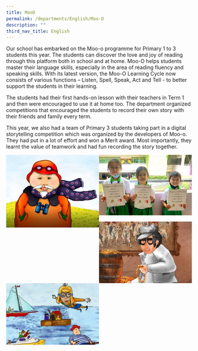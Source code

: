 ```yaml
---
title: MooO
permalink: /departments/English/Moo-O
description: ""
third_nav_title: English
---
```

Our school has embarked on the Moo-o programme for Primary 1 to 3 students this year. The students can discover the love and joy of reading through this platform both in school and at home. Moo-O helps students master their language skills, especially in the area of reading fluency and speaking skills. With its latest version, the Moo-O Learning Cycle now consists of various functions – Listen, Spell, Speak, Act and Tell - to better support the students in their learning.

The students had their first hands-on lesson with their teachers in Term 1 and then were encouraged to use it at home too. The department organized competitions that encouraged the students to record their own story with their friends and family every term.

This year, we also had a team of Primary 3 students taking part in a digital storytelling competition which was organized by the developers of Moo-o. They had put in a lot of effort and won a Merit award. Most importantly, they learnt the value of teamwork and had fun recording the story together.


<img src="/images/Jude%20Lim%20from%20Compassion%206%20in%20Clever%20Mr%20Brown.jpeg" 
     style="width:50%;float:left">
		 
<img src="/images/Sandra%20Goh%20Shuhan%20and%20Kyler%20from%20Compassion%202%20won%20a%20Merit%20award.png" 
     style="width:50%">
		 
<img src="/images/Tan%20Yun%20Le%20from%20Responsibility%20in%20Barrel%20of%20Gold.jpeg" 
     style="width:50%;float:left">
		 
 <img src="/images/YapPei%20Ting%20from%20Respect%205%20in%20Dan%20the%20flying%20man.jpeg" 
     style="width:50%">